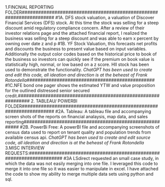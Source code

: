 1.FINCNIAL REPORTING FOLDER####################################################################
#1A. DFS stock valuation, a valuation of Discover Financial Services (DFS) stock. At this time the stock was selling for a steep discount amid regulatory compliance concern. After a review of their investor relations page and the attached financial report, I realized the business was selling for a steep discount and was able to earn x percent by owning over date z and p
#1B. YF Stock Valuation, this forecasts net profits and discounts the business to present value based on input variables. Additionally the output color codes based on the historical price to book of the business so investors can quickly see if the premium on book value is statistically high, normal, or low based on a z score. HII stock has been used to demonstrate the functionality. *ChatGPT has been used to create and edit this code, all ideation and direction is at the beheast of Frank Rotondella*###############################################
#1C.NFE bond one pager shows the estimated YTW and value proposition for the outlined distressed senior secured credit.############################################################# 
2. TABLEAU/ POWERBI FOLDER####################################################################
#2A. Tableau: A tableau file and accompanying screen shots of the reports on financial analaysis, map data, and sales reporting#######################################################
#2B. PowerBi Free: A powerBI file and accompanying screenshots of census data used to report on tenant quality and population trends from available census api. *ChatGPT has been used to create and edit source code, all ideation and direction is at the beheast of Frank Rotondella*
3.MISC INTERVIEW REQUESTS:#####################################################################
#3A LSdirect requested an small case study, in which the data was not easily merging into one file. I leveraged this code to merge it into one file so it was easier to manipulate in excel. I have attached the code to show my ability to merge multiple data sets using python and sql.


